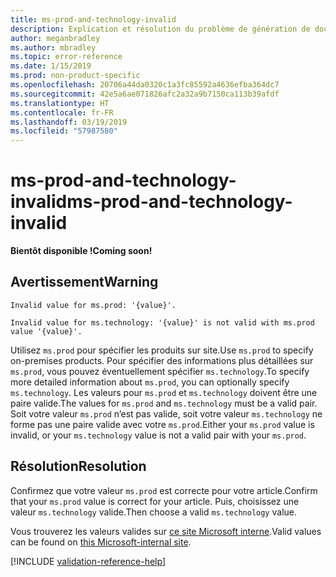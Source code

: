 ```yaml
---
title: ms-prod-and-technology-invalid
description: Explication et résolution du problème de génération de documents ms-prod-and-technology-invalid
author: meganbradley
ms.author: mbradley
ms.topic: error-reference
ms.date: 1/15/2019
ms.prod: non-product-specific
ms.openlocfilehash: 20706a44da0320c1a3fc85592a4636efba364dc7
ms.sourcegitcommit: 42e5a6ae071826afc2a32a9b7150ca113b39afdf
ms.translationtype: HT
ms.contentlocale: fr-FR
ms.lasthandoff: 03/19/2019
ms.locfileid: "57987580"
---
```

# <a name="ms-prod-and-technology-invalid"></a><span data-ttu-id="f3be4-103">ms-prod-and-technology-invalid</span><span class="sxs-lookup"><span data-stu-id="f3be4-103">ms-prod-and-technology-invalid</span></span>

<span data-ttu-id="f3be4-104">**Bientôt disponible !**</span><span class="sxs-lookup"><span data-stu-id="f3be4-104">**Coming soon!**</span></span>

## <a name="warning"></a><span data-ttu-id="f3be4-105">Avertissement</span><span class="sxs-lookup"><span data-stu-id="f3be4-105">Warning</span></span>

`Invalid value for ms.prod: '{value}'.`

`Invalid value for ms.technology: '{value}' is not valid with ms.prod value '{value}'.`

<span data-ttu-id="f3be4-106">Utilisez `ms.prod` pour spécifier les produits sur site.</span><span class="sxs-lookup"><span data-stu-id="f3be4-106">Use `ms.prod` to specify on-premises products.</span></span> <span data-ttu-id="f3be4-107">Pour spécifier des informations plus détaillées sur `ms.prod`, vous pouvez éventuellement spécifier `ms.technology`.</span><span class="sxs-lookup"><span data-stu-id="f3be4-107">To specify more detailed information about `ms.prod`, you can optionally specify `ms.technology`.</span></span> <span data-ttu-id="f3be4-108">Les valeurs pour `ms.prod` et `ms.technology` doivent être une paire valide.</span><span class="sxs-lookup"><span data-stu-id="f3be4-108">The values for `ms.prod` and `ms.technology` must be a valid pair.</span></span> <span data-ttu-id="f3be4-109">Soit votre valeur `ms.prod` n’est pas valide, soit votre valeur `ms.technology` ne forme pas une paire valide avec votre `ms.prod`.</span><span class="sxs-lookup"><span data-stu-id="f3be4-109">Either your `ms.prod` value is invalid, or your `ms.technology` value is not a valid pair with your `ms.prod`.</span></span>

## <a name="resolution"></a><span data-ttu-id="f3be4-110">Résolution</span><span class="sxs-lookup"><span data-stu-id="f3be4-110">Resolution</span></span>

<span data-ttu-id="f3be4-111">Confirmez que votre valeur `ms.prod` est correcte pour votre article.</span><span class="sxs-lookup"><span data-stu-id="f3be4-111">Confirm that your `ms.prod` value is correct for your article.</span></span> <span data-ttu-id="f3be4-112">Puis, choisissez une valeur `ms.technology` valide.</span><span class="sxs-lookup"><span data-stu-id="f3be4-112">Then choose a valid `ms.technology` value.</span></span>

<span data-ttu-id="f3be4-113">Vous trouverez les valeurs valides sur [ce site Microsoft interne](https://docsmetadatatool.azurewebsites.net/allowlists).</span><span class="sxs-lookup"><span data-stu-id="f3be4-113">Valid values can be found on [this Microsoft-internal site](https://docsmetadatatool.azurewebsites.net/allowlists).</span></span>

<!--make sure to add this file to your includes folder and verify the path-->
[!INCLUDE [validation-reference-help](includes/validation-reference-help.md)]
